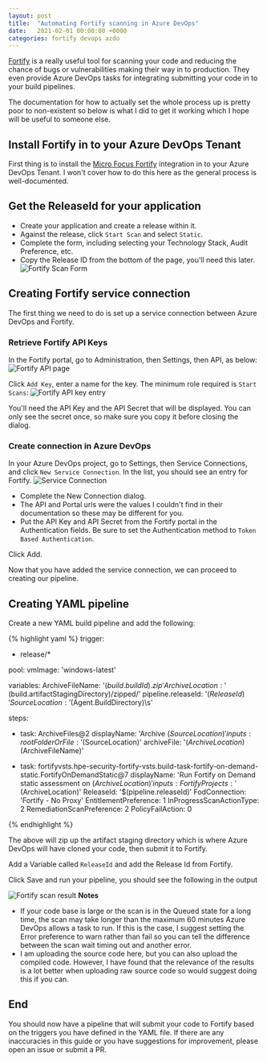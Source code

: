 ```yaml
---
layout: post
title:  "Automating Fortify scanning in Azure DevOps"
date:   2021-02-01 00:00:00 +0000
categories: fortify devops azdo
---
```


[Fortify](https://www.microfocus.com/en-us/portfolio/application-security) is a really useful tool for scanning your code and reducing the chance of bugs or vulnerabilities making their way in to production. They even provide Azure DevOps tasks for integrating submitting your code in to your build pipelines.

The documentation for how to actually set the whole process up is pretty poor to non-existent so below is what I did to get it working which I hope will be useful to someone else.

## Install Fortify in to your Azure DevOps Tenant
First thing is to install the [Micro Focus Fortify](https://marketplace.visualstudio.com/items?itemName=fortifyvsts.hpe-security-fortify-vsts) integration in to your Azure DevOps Tenant. I won't cover how to do this here as the general process is well-documented.

## Get the ReleaseId for your application
* Create your application and create a release within it.
* Against the release, click `Start Scan` and select `Static`.
* Complete the form, including selecting your Technology Stack, Audit Preference, etc.
* Copy the Release ID from the bottom of the page, you'll need this later.
![Fortify Scan Form](\images\fortify-scan-form.png)

## Creating Fortify service connection
The first thing we need to do is set up a service connection between Azure DevOps and Fortify.

### Retrieve Fortify API Keys
In the Fortify portal, go to Administration, then Settings, then API, as below:
![Fortify API page](\images\fortify-api.png)

Click `Add Key`, enter a name for the key. The minimum role required is `Start Scans`:
![Fortify API key entry](\images\fortify-apikey-entry.png)

You'll need the API Key and the API Secret that will be displayed. You can only see the secret once, so make sure you copy it before closing the dialog.

### Create connection in Azure DevOps
In your Azure DevOps project, go to Settings, then Service Connections, and click `New Service Connection`. In the list, you should see an entry for Fortify.
![Service Connection](\images\fortify-azdo-connection.png)

* Complete the New Connection dialog. 
* The API and Portal urls were the values I couldn't find in their documentation so these may be different for you.
* Put the API Key and API Secret from the Fortify portal in the Authentication fields. Be sure to set the Authentication method to `Token Based Authentication`.

Click Add.

Now that you have added the service connection, we can proceed to creating our pipeline.

## Creating YAML pipeline
Create a new YAML build pipeline and add the following:

{% highlight yaml %}
trigger:
- release/*

pool:
  vmImage: 'windows-latest'

variables:
  ArchiveFileName: '$(build.buildId).zip'
  ArchiveLocation: '$(build.artifactStagingDirectory)/zipped/'
  pipeline.releaseId: '$(ReleaseId)'
  SourceLocation: '$(Agent.BuildDirectory)\s'

steps:
- task: ArchiveFiles@2
  displayName: 'Archive $(SourceLocation)'
  inputs:
    rootFolderOrFile: '$(SourceLocation)'
    archiveFile: '$(ArchiveLocation)$(ArchiveFileName)'

- task: fortifyvsts.hpe-security-fortify-vsts.build-task-fortify-on-demand-static.FortifyOnDemandStatic@7
  displayName: 'Run Fortify on Demand static assessment on $(ArchiveLocation)'
  inputs:
    FortifyProjects: '$(ArchiveLocation)'
    ReleaseId: '$(pipeline.releaseId)'
    FodConnection: 'Fortify - No Proxy'
    EntitlementPreference: 1
    InProgressScanActionType: 2
    RemediationScanPreference: 2
    PolicyFailAction: 0

{% endhighlight %}

The above will zip up the artifact staging directory which is where Azure DevOps will have cloned your code, then submit it to Fortify.

Add a Variable called `ReleaseId` and add the Release Id from Fortify.

Click Save and run your pipeline, you should see the following in the output

![Fortify scan result](\images\fortify-azdo-scan.png)
**Notes**
 * If your code base is large or the scan is in the Queued state for a long time, the scan may take longer than the maximum 60 minutes Azure DevOps allows a task to run. If this is the case, I suggest setting the Error preference to warn rather than fail so you can tell the difference between the scan wait timing out and another error.
 * I am uploading the source code here, but you can also upload the compiled code. However, I have found that the relevance of the results is a lot better when uploading raw source code so would suggest doing this if you can.

## End
You should now have a pipeline that will submit your code to Fortify based on the triggers you have defined in the YAML file. If there are any inaccuracies in this guide or you have suggestions for improvement, please open an issue or submit a PR.